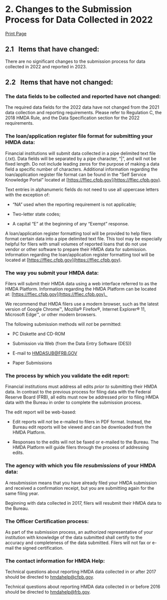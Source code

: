 # 2. Changes to the Submission Process for Data Collected in 2022

<a class="printBtn" href="javascript:window.print()" target="_self">
Print Page
</a>

## 2.1 &nbsp; Items that have changed:  

There are no significant changes to the submission process for data collected in 2022 and reported in 2023.

  

## 2.2 &nbsp; Items that have not changed:

### The data fields to be collected and reported have not changed:

The required data fields for the 2022 data have not changed from the 2021 data collection and reporting requirements. Please refer to Regulation C, the 2018 HMDA Rule, and the Data Specification section for the 2022 requirements.

### The loan/application register file format for submitting your HMDA data:

Financial institutions will submit data collected in a pipe delimited text file (.txt). Data fields will be separated by a pipe character, “|”, and will not be fixed length. Do not include leading zeros for the purpose of making a data field a specific number of characters. Additional information regarding the loan/application register file format can be found in the “Self Service Knowledge Portal” located at [https://ffiec.cfpb.gov](https://ffiec.cfpb.gov).

Text entries in alphanumeric fields do not need to use all uppercase letters with the exception of:

- “NA” used when the reporting requirement is not applicable;

- Two-letter state codes;

- A capital “E” at the beginning of any “Exempt” response.

A loan/application register formatting tool will be provided to help filers format certain data into a pipe delimited text file. This tool may be especially helpful for filers with small volumes of reported loans that do not use vendor or other software to prepare their HMDA data for submission. Information regarding the loan/application register formatting tool will be located at [https://ffiec.cfpb.gov](https://ffiec.cfpb.gov).

### The way you submit your HMDA data:

Filers will submit their HMDA data using a web interface referred to as the HMDA Platform. Information regarding the HMDA Platform can be located at: [https://ffiec.cfpb.gov](https://ffiec.cfpb.gov). 

We recommend that HMDA filers use a modern browser, such as the latest version of Google Chrome™, Mozilla® Firefox®, Internet Explorer® 11, Microsoft Edge™, or other modern browsers.

The following submission methods will _not_ be permitted:

- PC Diskette and CD-ROM

- Submission via Web (from the Data Entry Software (DES))

- E-mail to [HMDASUB@FRB.GOV](mailto:HMDASUB@FRB.GOV)

- Paper Submissions

### The process by which you validate the edit report:

Financial institutions must address all edits _prior to_ submitting their HMDA data. In contrast to the previous process for filing data with the Federal Reserve Board (FRB), all edits must now be addressed prior to filing HMDA data with the Bureau in order to complete the submission process.

The edit report will be web-based:

- Edit reports will _not_ be e-mailed to filers in PDF format. Instead, the Bureau edit reports will be viewed and can be downloaded from the HMDA Platform.

- Responses to the edits will not be faxed or e-mailed to the Bureau. The HMDA Platform will guide filers through the process of addressing edits. 

### The agency with which you file _resubmissions_ of your HMDA data:

A resubmission means that you have already filed your HMDA submission and received a confirmation receipt, but you are submitting again for the same filing year.

Beginning with data collected in 2017, filers will resubmit their HMDA data to the Bureau.   

### The Officer Certification process:

As part of the submission process, an authorized representative of your institution with knowledge of the data submitted shall certify to the accuracy and completeness of the data submitted. Filers will not fax or e-mail the signed certification.

### The contact information for HMDA Help:

Technical questions about reporting HMDA data collected in or after 2017 should be directed to hmdahelp@cfpb.gov.

Technical questions about reporting HMDA data collected in or before 2016 should be directed to hmdahelp@frb.gov.